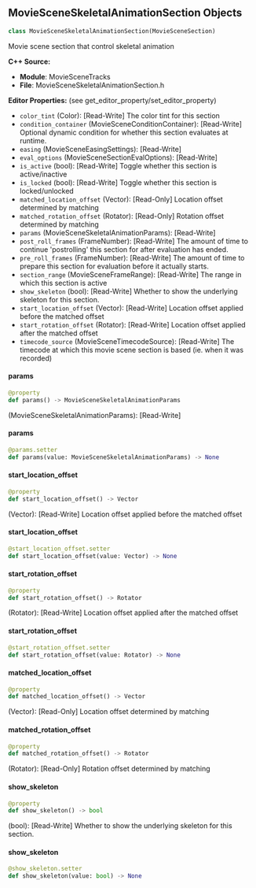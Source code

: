 ## MovieSceneSkeletalAnimationSection Objects

```python
class MovieSceneSkeletalAnimationSection(MovieSceneSection)
```

Movie scene section that control skeletal animation

**C++ Source:**

- **Module**: MovieSceneTracks
- **File**: MovieSceneSkeletalAnimationSection.h

**Editor Properties:** (see get_editor_property/set_editor_property)

- ``color_tint`` (Color):  [Read-Write] The color tint for this section
- ``condition_container`` (MovieSceneConditionContainer):  [Read-Write] Optional dynamic condition for whether this section evaluates at runtime.
- ``easing`` (MovieSceneEasingSettings):  [Read-Write]
- ``eval_options`` (MovieSceneSectionEvalOptions):  [Read-Write]
- ``is_active`` (bool):  [Read-Write] Toggle whether this section is active/inactive
- ``is_locked`` (bool):  [Read-Write] Toggle whether this section is locked/unlocked
- ``matched_location_offset`` (Vector):  [Read-Only] Location offset determined by matching
- ``matched_rotation_offset`` (Rotator):  [Read-Only] Rotation offset determined by matching
- ``params`` (MovieSceneSkeletalAnimationParams):  [Read-Write]
- ``post_roll_frames`` (FrameNumber):  [Read-Write] The amount of time to continue 'postrolling' this section for after evaluation has ended.
- ``pre_roll_frames`` (FrameNumber):  [Read-Write] The amount of time to prepare this section for evaluation before it actually starts.
- ``section_range`` (MovieSceneFrameRange):  [Read-Write] The range in which this section is active
- ``show_skeleton`` (bool):  [Read-Write] Whether to show the underlying skeleton for this section.
- ``start_location_offset`` (Vector):  [Read-Write] Location offset applied before the matched offset
- ``start_rotation_offset`` (Rotator):  [Read-Write] Location offset applied after the matched offset
- ``timecode_source`` (MovieSceneTimecodeSource):  [Read-Write] The timecode at which this movie scene section is based (ie. when it was recorded)

<a id="unreal.MovieSceneSkeletalAnimationSection.params"></a>

#### params

```python
@property
def params() -> MovieSceneSkeletalAnimationParams
```

(MovieSceneSkeletalAnimationParams):  [Read-Write]

<a id="unreal.MovieSceneSkeletalAnimationSection.params"></a>

#### params

```python
@params.setter
def params(value: MovieSceneSkeletalAnimationParams) -> None
```

<a id="unreal.MovieSceneSkeletalAnimationSection.start_location_offset"></a>

#### start_location_offset

```python
@property
def start_location_offset() -> Vector
```

(Vector):  [Read-Write] Location offset applied before the matched offset

<a id="unreal.MovieSceneSkeletalAnimationSection.start_location_offset"></a>

#### start_location_offset

```python
@start_location_offset.setter
def start_location_offset(value: Vector) -> None
```

<a id="unreal.MovieSceneSkeletalAnimationSection.start_rotation_offset"></a>

#### start_rotation_offset

```python
@property
def start_rotation_offset() -> Rotator
```

(Rotator):  [Read-Write] Location offset applied after the matched offset

<a id="unreal.MovieSceneSkeletalAnimationSection.start_rotation_offset"></a>

#### start_rotation_offset

```python
@start_rotation_offset.setter
def start_rotation_offset(value: Rotator) -> None
```

<a id="unreal.MovieSceneSkeletalAnimationSection.matched_location_offset"></a>

#### matched_location_offset

```python
@property
def matched_location_offset() -> Vector
```

(Vector):  [Read-Only] Location offset determined by matching

<a id="unreal.MovieSceneSkeletalAnimationSection.matched_rotation_offset"></a>

#### matched_rotation_offset

```python
@property
def matched_rotation_offset() -> Rotator
```

(Rotator):  [Read-Only] Rotation offset determined by matching

<a id="unreal.MovieSceneSkeletalAnimationSection.show_skeleton"></a>

#### show_skeleton

```python
@property
def show_skeleton() -> bool
```

(bool):  [Read-Write] Whether to show the underlying skeleton for this section.

<a id="unreal.MovieSceneSkeletalAnimationSection.show_skeleton"></a>

#### show_skeleton

```python
@show_skeleton.setter
def show_skeleton(value: bool) -> None
```

<a id="unreal.MovieSceneSlomoSection"></a>